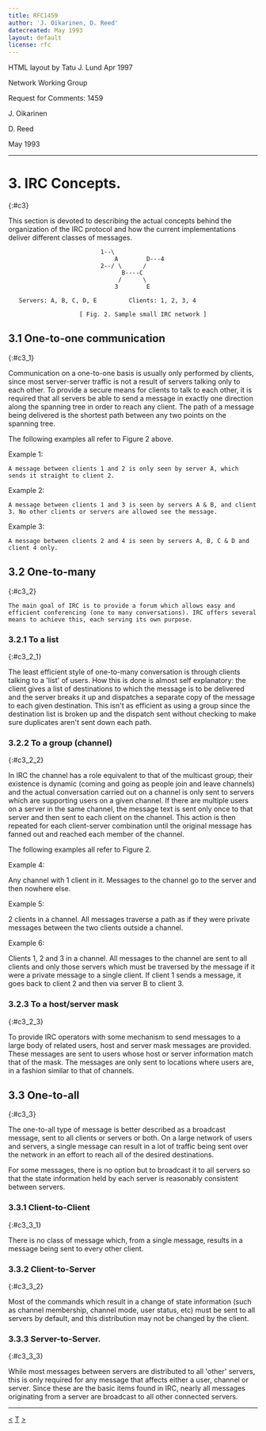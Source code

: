 ```yaml
---
title: RFC1459
author: 'J. Oikarinen, D. Reed'
datecreated: May 1993
layout: default
license: rfc
---
```

HTML layout by Tatu J. Lund Apr 1997

Network Working Group

Request for Comments: 1459

J. Oikarinen

D. Reed

May 1993

* * *

# 3. IRC Concepts.
{:#c3}

This section is devoted to describing the actual concepts behind the
organization of the IRC protocol and how the current implementations deliver
different classes of messages.

    
    
    
                              1--\
                                  A        D---4
                              2--/ \      /
                                    B----C
                                   /      \
                                  3        E
    
       Servers: A, B, C, D, E         Clients: 1, 2, 3, 4
    
                        [ Fig. 2. Sample small IRC network ]
    

## 3.1 One-to-one communication
{:#c3_1}

Communication on a one-to-one basis is usually only performed by clients,
since most server-server traffic is not a result of servers talking only to
each other. To provide a secure means for clients to talk to each other, it is
required that all servers be able to send a message in exactly one direction
along the spanning tree in order to reach any client. The path of a message
being delivered is the shortest path between any two points on the spanning
tree.

The following examples all refer to Figure 2 above.

Example 1:

    A message between clients 1 and 2 is only seen by server A, which sends it straight to client 2.
Example 2:

    A message between clients 1 and 3 is seen by servers A & B, and client 3. No other clients or servers are allowed see the message.
Example 3:

    A message between clients 2 and 4 is seen by servers A, B, C & D and client 4 only.

## 3.2 One-to-many
{:#c3_2}

    The main goal of IRC is to provide a forum which allows easy and efficient conferencing (one to many conversations). IRC offers several means to achieve this, each serving its own purpose.

### 3.2.1 To a list
{:#c3_2_1}

The least efficient style of one-to-many conversation is through clients
talking to a 'list' of users. How this is done is almost self explanatory: the
client gives a list of destinations to which the message is to be delivered
and the server breaks it up and dispatches a separate copy of the message to
each given destination. This isn't as efficient as using a group since the
destination list is broken up and the dispatch sent without checking to make
sure duplicates aren't sent down each path.

### 3.2.2 To a group (channel)
{:#c3_2_2}

In IRC the channel has a role equivalent to that of the multicast group; their
existence is dynamic (coming and going as people join and leave channels) and
the actual conversation carried out on a channel is only sent to servers which
are supporting users on a given channel. If there are multiple users on a
server in the same channel, the message text is sent only once to that server
and then sent to each client on the channel. This action is then repeated for
each client-server combination until the original message has fanned out and
reached each member of the channel.

The following examples all refer to Figure 2.

Example 4:

Any channel with 1 client in it. Messages to the channel go to the server and
then nowhere else.

Example 5:

2 clients in a channel. All messages traverse a path as if they were private
messages between the two clients outside a channel.

Example 6:

Clients 1, 2 and 3 in a channel. All messages to the channel are sent to all
clients and only those servers which must be traversed by the message if it
were a private message to a single client. If client 1 sends a message, it
goes back to client 2 and then via server B to client 3.

### 3.2.3 To a host/server mask
{:#c3_2_3}

To provide IRC operators with some mechanism to send messages to a large body
of related users, host and server mask messages are provided. These messages
are sent to users whose host or server information match that of the mask. The
messages are only sent to locations where users are, in a fashion similar to
that of channels.

## 3.3 One-to-all
{:#c3_3}

The one-to-all type of message is better described as a broadcast message,
sent to all clients or servers or both. On a large network of users and
servers, a single message can result in a lot of traffic being sent over the
network in an effort to reach all of the desired destinations.

For some messages, there is no option but to broadcast it to all servers so
that the state information held by each server is reasonably consistent
between servers.

### 3.3.1 Client-to-Client
{:#c3_3_1}

There is no class of message which, from a single message, results in a
message being sent to every other client.

### 3.3.2 Client-to-Server
{:#c3_3_2}

Most of the commands which result in a change of state information (such as
channel membership, channel mode, user status, etc) must be sent to all
servers by default, and this distribution may not be changed by the client.

### 3.3.3 Server-to-Server.
{:#c3_3_3}

While most messages between servers are distributed to all 'other' servers,
this is only required for any message that affects either a user, channel or
server. Since these are the basic items found in IRC, nearly all messages
originating from a server are broadcast to all other connected servers.

* * *

[<](chapter2.html)
[T](rfc.html)
[>](chapter4.html)
